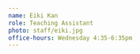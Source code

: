 ```yaml
---
name: Eiki Kan
role: Teaching Assistant
photo: staff/eiki.jpg
office-hours: Wednesday 4:35-6:35pm
---
```


